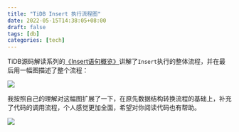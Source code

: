 ```yaml
---
title: "TiDB Insert 执行流程图"
date: 2022-05-15T14:38:05+08:00
draft: false
tags: [db]
categories: [tech]
---
```


TiDB源码解读系列的[《Insert语句概览》](https://pingcap.com/blog-cn/tidb-source-code-reading-4/)讲解了`Insert`执行的整体流程，并在最后用一幅图描述了整个流程：

![](https://images-1251716363.cos.ap-guangzhou.myqcloud.com/images/202207011439770.png)

我按照自己的理解对这幅图扩展了一下，在原先数据结构转换流程的基础上，补充了代码的调用流程，个人感觉更加全面，希望对你阅读代码也有帮助。

![](https://images-1251716363.cos.ap-guangzhou.myqcloud.com/images/202207011439951.png)

